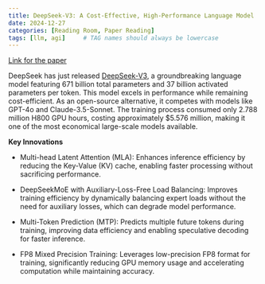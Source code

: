 ```yaml
---
title: DeepSeek-V3: A Cost-Effective, High-Performance Language Model
date: 2024-12-27
categories: [Reading Room, Paper Reading]
tags: [llm, agi]     # TAG names should always be lowercase
---
```



[Link for the paper](https://github.com/deepseek-ai/DeepSeek-V3/blob/main/DeepSeek_V3.pdf)

DeepSeek has just released [DeepSeek-V3](https://github.com/deepseek-ai/DeepSeek-V3), a groundbreaking language model featuring 671 billion total parameters and 37 billion activated parameters per token. This model excels in performance while remaining cost-efficient. As an open-source alternative, it competes with models like GPT-4o and Claude-3.5-Sonnet. The training process consumed only 2.788 million H800 GPU hours, costing approximately $5.576 million, making it one of the most economical large-scale models available.

**Key Innovations**

- Multi-head Latent Attention (MLA): Enhances inference efficiency by reducing the Key-Value (KV) cache, enabling faster processing without sacrificing performance.

- DeepSeekMoE with Auxiliary-Loss-Free Load Balancing: Improves training efficiency by dynamically balancing expert loads without the need for auxiliary losses, which can degrade model performance.

- Multi-Token Prediction (MTP): Predicts multiple future tokens during training, improving data efficiency and enabling speculative decoding for faster inference.

- FP8 Mixed Precision Training: Leverages low-precision FP8 format for training, significantly reducing GPU memory usage and accelerating computation while maintaining accuracy.